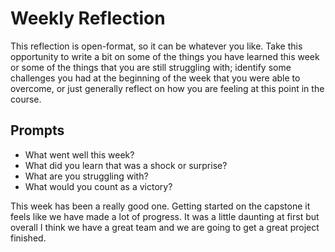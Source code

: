 # Weekly Reflection
This reflection is open-format, so it can be whatever you like. Take this opportunity to write a bit on some of the things you have learned this week or some of the things that you are still struggling with; identify some challenges you had at the beginning of the week that you were able to overcome, or just generally reflect on how you are feeling at this point in the course.

## Prompts
- What went well this week?
- What did you learn that was a shock or surprise?
- What are you struggling with?
- What would you count as a victory?


This week has been a really good one. Getting started on the capstone it feels like we have made a lot of progress. It was a little daunting at first but overall I think we have a great team and we are going to get a great project finished.